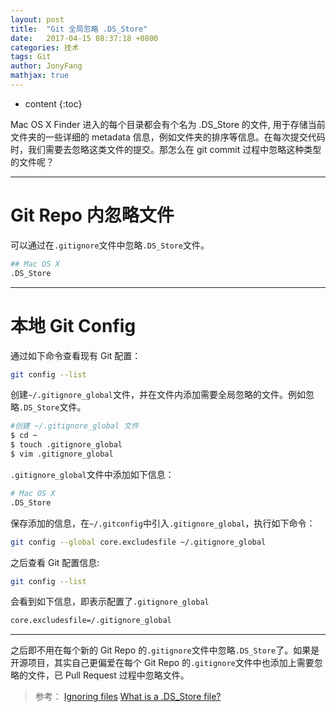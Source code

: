 ```yaml
---
layout: post
title:  "Git 全局忽略 .DS_Store"
date:   2017-04-15 08:37:18 +0800
categories: 技术
tags: Git
author: JonyFang
mathjax: true
---
```


* content
{:toc}

Mac OS X Finder 进入的每个目录都会有个名为 .DS_Store 的文件, 用于存储当前文件夹的一些详细的 metadata 信息，例如文件夹的排序等信息。在每次提交代码时，我们需要去忽略这类文件的提交。那怎么在 git commit 过程中忽略这种类型的文件呢？





----

# Git Repo 内忽略文件
可以通过在` .gitignore `文件中忽略` .DS_Store `文件。

```bash
## Mac OS X
.DS_Store
```

----

# 本地 Git Config
通过如下命令查看现有 Git 配置：
```bash
git config --list
```

创建` ~/.gitignore_global `文件，并在文件内添加需要全局忽略的文件。例如忽略` .DS_Store `文件。

```bash
#创建 ~/.gitignore_global 文件
$ cd ~
$ touch .gitignore_global
$ vim .gitignore_global
```

` .gitignore_global `文件中添加如下信息：

```bash
# Mac OS X
.DS_Store
```

保存添加的信息，在` ~/.gitconfig `中引入` .gitignore_global `，执行如下命令：

```bash
git config --global core.excludesfile ~/.gitignore_global
```

之后查看 Git 配置信息:

```bash
git config --list
```

会看到如下信息，即表示配置了` .gitignore_global `

```bash
core.excludesfile=/.gitignore_global
```

----

之后即不用在每个新的 Git Repo 的` .gitignore `文件中忽略` .DS_Store `了。如果是开源项目，其实自己更偏爱在每个 Git Repo 的` .gitignore `文件中也添加上需要忽略的文件，已 Pull Request 过程中忽略文件。

> 参考：
> [Ignoring files](https://help.github.com/articles/ignoring-files/)
> [What is a .DS_Store file?](http://osxdaily.com/2009/12/31/what-is-a-ds_store-file/)






